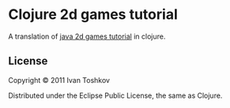 # Clojure 2d games tutorial

A translation of [java 2d games tutorial](http://zetcode.com/tutorials/javagamestutorial/) in clojure.

## License

Copyright &copy; 2011 Ivan Toshkov

Distributed under the Eclipse Public License, the same as Clojure.
